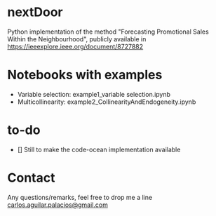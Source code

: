 # nextDoor

Python implementation of the method "Forecasting Promotional Sales Within the Neighbourhood", publicly available in https://ieeexplore.ieee.org/document/8727882


# Notebooks with examples 

* Variable selection: example1_variable selection.ipynb
* Multicollinearity: example2_CollinearityAndEndogeneity.ipynb

# to-do
- [] Still to make the code-ocean implementation available

# Contact
Any questions/remarks, feel free to drop me a line carlos.aguilar.palacios@gmail.com